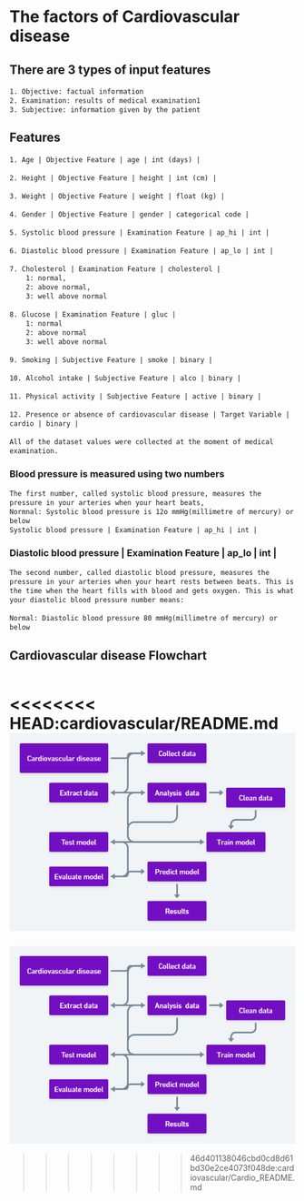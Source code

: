 # The factors of Cardiovascular disease

## There are 3 types of input features

``` Data description
1. Objective: factual information
2. Examination: results of medical examination1
3. Subjective: information given by the patient
```

## Features

```Features
1. Age | Objective Feature | age | int (days) |

2. Height | Objective Feature | height | int (cm) |

3. Weight | Objective Feature | weight | float (kg) |

4. Gender | Objective Feature | gender | categorical code |

5. Systolic blood pressure | Examination Feature | ap_hi | int |

6. Diastolic blood pressure | Examination Feature | ap_lo | int |

7. Cholesterol | Examination Feature | cholesterol |
    1: normal, 
    2: above normal, 
    3: well above normal 

8. Glucose | Examination Feature | gluc | 
    1: normal
    2: above normal
    3: well above normal

9. Smoking | Subjective Feature | smoke | binary |

10. Alcohol intake | Subjective Feature | alco | binary |

11. Physical activity | Subjective Feature | active | binary |

12. Presence or absence of cardiovascular disease | Target Variable | cardio | binary |

All of the dataset values were collected at the moment of medical examination.
```

### Blood pressure is measured using two numbers

``` Blood pressure
The first number, called systolic blood pressure, measures the pressure in your arteries when your heart beats, 
Normnal: Systolic blood pressure is 12o mmHg(millimetre of mercury) or below  
Systolic blood pressure | Examination Feature | ap_hi | int |
```

### Diastolic blood pressure | Examination Feature | ap_lo | int |

```Diastolic
The second number, called diastolic blood pressure, measures the pressure in your arteries when your heart rests between beats. This is the time when the heart fills with blood and gets oxygen. This is what your diastolic blood pressure number means:

Normal: Diastolic blood pressure 80 mmHg(millimetre of mercury) or below 
```

## Cardiovascular disease Flowchart

```Heart Disease Flowchart
```

<<<<<<<< HEAD:cardiovascular/README.md
![Heart Diease Flowchart](flowchart/cardiovascular.png)
========
![Heart Diease Flowchart](../Flowchart/cardiovascular.png)
>>>>>>>> 46d401138046cbd0cd8d61bd30e2ce4073f048de:cardiovascular/Cardio_README.md
